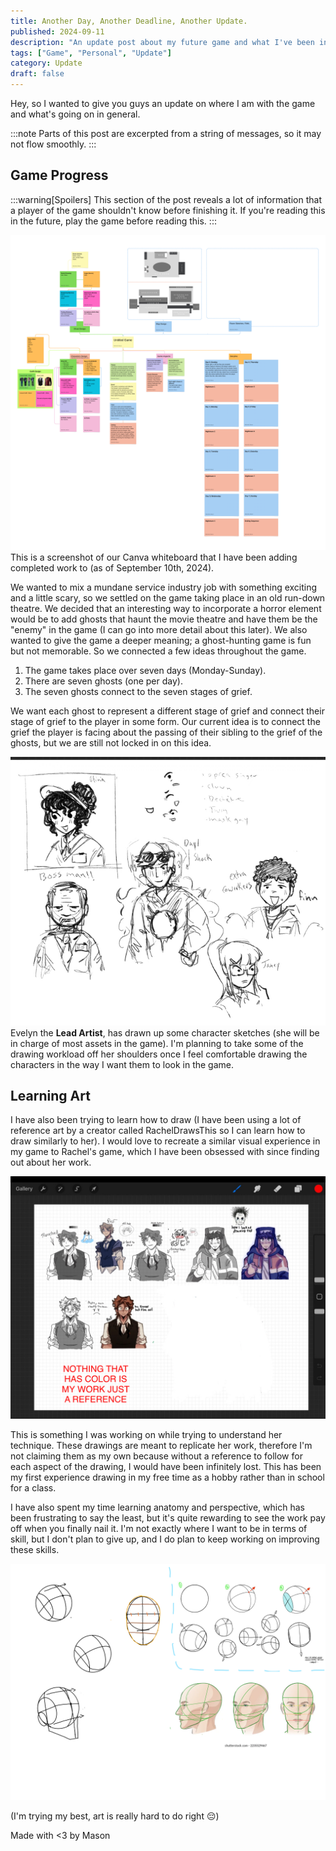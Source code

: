 ```yaml
---
title: Another Day, Another Deadline, Another Update.
published: 2024-09-11
description: "An update post about my future game and what I've been into recently"
tags: ["Game", "Personal", "Update"]
category: Update
draft: false
---
```


Hey, so I wanted to give you guys an update on where I am with the game and what's going on in general.

:::note
Parts of this post are excerpted from a string of messages, so it may not flow smoothly.
:::

## Game Progress

:::warning[Spoilers]
This section of the post reveals a lot of information that a player of the game shouldn't know before finishing it. If you're reading this in the future, play the game before reading this.
:::

![CanvaScreenshot](https://github.com/11ason/Sitefiles/blob/main/game-plan-whiteboard-v1.PNG?raw=true)
This is a screenshot of our Canva whiteboard that I have been adding completed work to (as of September 10th, 2024).

We wanted to mix a mundane service industry job with something exciting and a little scary, so we settled on the game taking place in an old run-down theatre. We decided that an interesting way to incorporate a horror element would be to add ghosts that haunt the movie theatre and have them be the "enemy" in the game (I can go into more detail about this later). We also wanted to give the game a deeper meaning; a ghost-hunting game is fun but not memorable. So we connected a few ideas throughout the game.

1. The game takes place over seven days (Monday-Sunday).
2. There are seven ghosts (one per day).
3. The seven ghosts connect to the seven stages of grief.

We want each ghost to represent a different stage of grief and connect their stage of grief to the player in some form. Our current idea is to connect the grief the player is facing about the passing of their sibling to the grief of the ghosts, but we are still not locked in on this idea.

![CharSketchs](https://github.com/11ason/Sitefiles/blob/main/IMG_7294.png?raw=true)
Evelyn the **Lead Artist**, has drawn up some character sketches (she will be in charge of most assets in the game). I'm planning to take some of the drawing workload off her shoulders once I feel comfortable drawing the characters in the way I want them to look in the game.

## Learning Art

I have also been trying to learn how to draw (I have been using a lot of reference art by a creator called RachelDrawsThis so I can learn how to draw similarly to her). I would love to recreate a similar visual experience in my game to Rachel's game, which I have been obsessed with since finding out about her work.

![Drawings](https://github.com/11ason/Sitefiles/blob/main/drawings-290173.jpg?raw=true)

This is something I was working on while trying to understand her technique. These drawings are meant to replicate her work, therefore I'm not claiming them as my own because without a reference to follow for each aspect of the drawing, I would have been infinitely lost. This has been my first experience drawing in my free time as a hobby rather than in school for a class.

I have also spent my time learning anatomy and perspective, which has been frustrating to say the least, but it's quite rewarding to see the work pay off when you finally nail it. I'm not exactly where I want to be in terms of skill, but I don't plan to give up, and I do plan to keep working on improving these skills.

![headshapesandperspective](https://github.com/11ason/Sitefiles/blob/main/head-shapes:perspective_Artwork.png?raw=true)

(I'm trying my best, art is really hard to do right 😔)

Made with <3 by Mason
